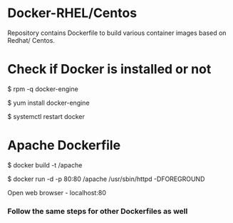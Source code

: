 # Docker-RHEL/Centos

Repository contains Dockerfile to build various container images based on Redhat/ Centos.

# Check if Docker is installed or not
 
 $ rpm -q docker-engine
 
 $ yum install docker-engine
 
 $ systemctl restart docker

# Apache Dockerfile

$ docker build -t /apache

$ docker run -d -p 80:80 /apache /usr/sbin/httpd -DFOREGROUND

Open web browser - localhost:80

<h3>Follow the same steps for other Dockerfiles as well   <h3>

